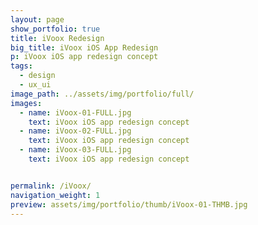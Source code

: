```yaml
---
layout: page
show_portfolio: true
title: iVoox Redesign
big_title: iVoox iOS App Redesign
p: iVoox iOS app redesign concept
tags:
  - design
  - ux_ui
image_path: ../assets/img/portfolio/full/
images:
  - name: iVoox-01-FULL.jpg
    text: iVoox iOS app redesign concept
  - name: iVoox-02-FULL.jpg
    text: iVoox iOS app redesign concept
  - name: iVoox-03-FULL.jpg
    text: iVoox iOS app redesign concept


permalink: /iVoox/
navigation_weight: 1
preview: assets/img/portfolio/thumb/iVoox-01-THMB.jpg
---
```

